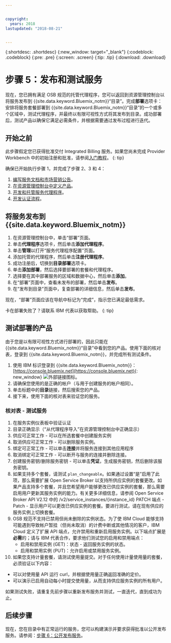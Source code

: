 ```yaml
---


copyright:
  years: 2018
lastupdated: "2018-08-21"


---
```


{:shortdesc: .shortdesc}
{:new_window: target="_blank"}
{:codeblock: .codeblock}
{:pre: .pre}
{:screen: .screen}
{:tip: .tip}
{:download: .download}

# 步骤 5：发布和测试服务

现在，您已拥有满足 OSB 规范的托管代理程序，您可以返回到资源管理控制台以将服务发布到 {{site.data.keyword.Bluemix_notm}}“目录”。完成**部署**选项卡：安排将服务套餐部署到 {{site.data.keyword.Bluemix_notm}}“目录”的一个或多个区域中，测试代理程序，并最终以有限可视性方式将其发布到目录。成功部署后，测试产品以确保它满足必需条件，并根据需要通过发布过程进行迭代。


## 开始之前

此步骤假定您已获得批准交付 Integrated Billing 服务。如果您尚未完成 Provider Workbench 中的初始注册和批准，请参阅[入门教程](/docs/third-party/index.md)。
{: tip}

确保已开始执行步骤 1，并完成了步骤 2、3 和 4：
1. [编写服务文档和市场营销公告](/docs/third-party/cis1-docs-marketing.html)。
2. [在资源管理控制台中定义产品](/docs/third-party/cis2-rmc-define.html)。
3. [开发和托管服务代理程序](/docs/third-party/cis3-broker.html)。
3. [开发认证流程](/docs/third-party/cis5-iam.html)。

## 将服务发布到 {{site.data.keyword.Bluemix_notm}}

1. 在资源管理控制台中，单击“部署”页面。
2. 单击**代理程序**选项卡，然后单击**添加代理程序**。
3. 单击**管理**以打开“服务代理程序配置”页面。
4. 添加托管的代理程序，然后单击**注册代理程序**。
5. 成功注册后，切换到**目录部署**选项卡。
6. 单击**添加部署**，然后选择要部署的套餐和代理程序。
7. 选择要在其中部署服务的区域和数据中心，然后单击**添加**。
8. 在“部署”页面中，查看未发布的部署，然后单击**发布**。
9. 在“发布到目录”页面中，复查部署的详细信息，然后单击**发布**。

现在，“部署”页面应该在导航中标记为“完成”，指示您已满足最低需求。

卡在部署失败了？请联系 IBM 代表以获取帮助。
{: tip}

## 测试部署的产品 

由于您是以有限可视性方式进行部署的，因此只能在 {{site.data.keyword.Bluemix_notm}}“目录”中看到您的产品。使用下面的核对表，登录到 {{site.data.keyword.Bluemix_notm}}，并完成所有测试条件。

1. 使用 IBM 标识登录到 {{site.data.keyword.Bluemix_notm}}：[https://console.bluemix.net](https://console.bluemix.net){: new_window} ![外部链接图标](../icons/launch-glyph.svg "外部链接图标")。
2. 请确保您使用的是正确的帐户（与用于创建服务的帐户相同）。
3. 单击标题中的**目录**链接，然后搜索您的产品。
4. 接下来，使用下面的核对表来验证您的服务。

### 核对表 - 测试服务
1. 在服务实例仪表板中验证认证
2. 目录正确显示（“从代理程序导入”在资源管理控制台中正确显示）
3. 供应可正常工作 - 可以在所选套餐中创建服务实例
4. 取消供应可正常工作 - 可以删除服务实例。
5. 绑定可正常工作 - 可以单击**连接**并将服务连接到其他应用程序
6. 取消绑定可正常工作 - 可以断开与服务的连接并删除连接。
7. 创建服务密钥/删除服务密钥 - 可以单击**凭证**，生成服务密钥，然后删除该服务密钥。
8. 如果支持多个套餐，请测试 `plan_changeable`。如果通过设置“是”启用了此项，那么需要扩展 Open Service Broker 以支持所供应实例的套餐更改。如果产品支持多个套餐，并且您希望用户能够更改已供应实例的套餐，那么需要启用用户更新其服务实例的能力。有关更多详细信息，请参阅 Open Service Broker API V2.12 中的 /v2/service_instances/{instance_id} PATCH 端点 - Patch - 显示用户可以更改已供应实例的套餐。要进行测试，请在现有供应的服务实例上切换套餐。
9. OSB 规范不支持已禁用但尚未删除的实例状态。为了使 IBM Cloud 能够支持可能遇到导致帐户暂挂（但尚未取消）的计费中断或其他情况的客户，IBM Cloud 定义了扩展 API 端点，允许禁用和重新启用服务实例。以下端点扩展是**必需**的；请与 IBM 代表合作，要求他们测试您的启用和禁用端点：
   - 启用和禁用实例 (GET)：状态 - 返回服务实例的状态。
   - 启用和禁用实例 (PUT)：允许启用或禁用服务实例。
10. 如果您支持计量套餐，请测试使用量提交。对于任何使用计量使用量的套餐，必须验证以下内容：
   - 可以对使用量 API 运行 curl，并根据使用量正确返回准确的定价。
   - 可以演示已启用自动每小时提交使用量，从而支持供应服务实例的所有用户。

如果测试失败，请重复先前步骤以重新发布服务并测试，一直迭代，直到成功为止。


## 后续步骤

现在，您在目录中有正常运行的服务，您可以构建演示并要求获得批准以公开发布服务。请参阅：[步骤 6：公开发布服务](/docs/third-party/cis6-ga.html)。

